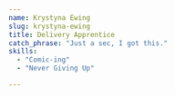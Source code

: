 ```yaml
---
name: Krystyna Ewing
slug: krystyna-ewing
title: Delivery Apprentice
catch_phrase: "Just a sec, I got this."
skills:
  - "Comic-ing"
  - "Never Giving Up"

---
```

